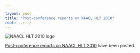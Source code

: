 ```yaml
---

layout: post
title: "Post-conference reports on NAACL HLT 2010"
root: ../../
---
```


![NAACL HLT 2010 logo](}/images/naacl10_logo_horiz.600px.png "NAACL HLT 2010 logo")

<a href="{{ site.baseurl }}/minutes/2011/index.html">Post-conference reports on NAACL HLT 2010</a> have been posted.
